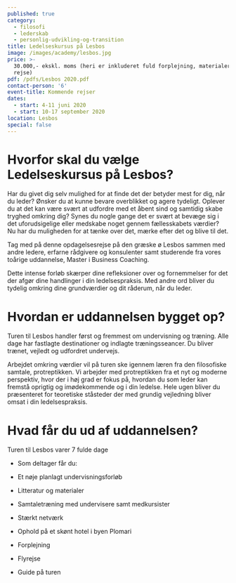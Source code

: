```yaml
---
published: true
category:
  - filosofi
  - lederskab
  - personlig-udvikling-og-transition
title: Ledelseskursus på Lesbos
image: /images/academy/lesbos.jpg
price: >-
  30.000,- ekskl. moms (heri er inkluderet fuld forplejning, materialer og
  rejse)
pdf: /pdfs/Lesbos 2020.pdf
contact-person: '6'
event-title: Kommende rejser
dates:
  - start: 4-11 juni 2020
  - start: 10-17 september 2020
location: Lesbos
special: false
---
```


# Hvorfor skal du vælge Ledelseskursus på Lesbos?

Har du givet dig selv mulighed for at finde det der betyder mest for dig, når du leder? Ønsker du at kunne bevare overblikket og agere tydeligt. Oplever du at det kan være svært at udfordre med et åbent sind og samtidig skabe tryghed omkring dig? Synes du nogle gange det er svært at bevæge sig i det uforudsigelige eller medskabe noget gennem fællesskabets værdier? Nu har du muligheden for at tænke over det, mærke efter det og blive til det.

Tag med på denne opdagelsesrejse på den græske ø Lesbos sammen med andre ledere, erfarne rådgivere og konsulenter samt studerende fra vores toårige uddannelse, Master i Business Coaching.

Dette intense forløb skærper dine refleksioner over og fornemmelser for det der afgør dine handlinger i din ledelsespraksis. Med andre ord bliver du tydelig omkring dine grundværdier og dit råderum, når du leder.

# Hvordan er uddannelsen bygget op?

Turen til Lesbos handler først og fremmest om undervisning og træning. Alle dage har fastlagte destinationer og indlagte træningsseancer.  Du bliver trænet, vejledt og udfordret undervejs.

Arbejdet omkring værdier vil på turen ske igennem læren fra den filosofiske samtale, protreptikken. Vi arbejder med protreptikken fra et nyt og moderne perspektiv, hvor der i høj grad er fokus på, hvordan du som leder kan fremstå oprigtig og imødekommende og i din ledelse. Hele ugen bliver du præsenteret for teoretiske ståsteder der med grundig vejledning bliver omsat i din ledelsespraksis.

# Hvad får du ud af uddannelsen?

Turen til Lesbos varer 7 fulde dage

- Som deltager får du:

- Et nøje planlagt undervisningsforløb

- Litteratur og materialer

- Samtaletræning med undervisere samt medkursister

- Stærkt netværk

- Ophold på et skønt hotel i byen Plomari

- Forplejning

- Flyrejse

- Guide på turen
